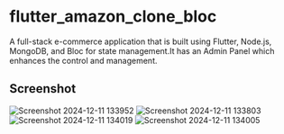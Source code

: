 # flutter_amazon_clone_bloc

A full-stack e-commerce application that is built using Flutter, 
Node.js, MongoDB, and Bloc for state management.It has an 
Admin Panel which enhances the control and management.

## Screenshot


![Screenshot 2024-12-11 133952](https://github.com/user-attachments/assets/42697609-9a1e-46ca-ab40-72e3d49c0a96)
![Screenshot 2024-12-11 133803](https://github.com/user-attachments/assets/c7d514c0-401a-4176-bf12-94bd6f06ff5c)
![Screenshot 2024-12-11 134019](https://github.com/user-attachments/assets/312a9968-3bdb-4b5b-b996-e0fec9aef9d3)
![Screenshot 2024-12-11 134005](https://github.com/user-attachments/assets/e2e8e2a4-e894-431f-aad8-e5d97b707ef4)
